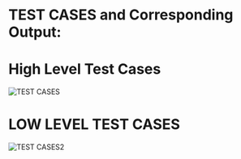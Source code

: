 # TEST CASES and Corresponding Output:

# High Level Test Cases

![TEST CASES](https://user-images.githubusercontent.com/101269445/168530311-603b9bbe-211d-41be-8903-4bc1f8cad18f.png)


# LOW LEVEL TEST CASES

![TEST CASES2](https://user-images.githubusercontent.com/101269445/168530434-d94fa4dc-e113-4acc-bf10-bf695fa38f7c.png)


